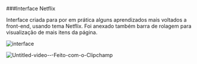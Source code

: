 ###Interface Netflix

Interface criada para por em prática alguns aprendizados mais voltados a front-end, usando tema Netflix.
Foi anexado também barra de rolagem para visualização de mais itens da página.

![interface](https://github.com/user-attachments/assets/785f6d68-c2b3-44d5-b285-f95d7e1edd8b)

![Untitled-video-‐-Feito-com-o-Clipchamp](https://github.com/user-attachments/assets/f7fbca4c-2612-4515-927c-7fc731e78179)
